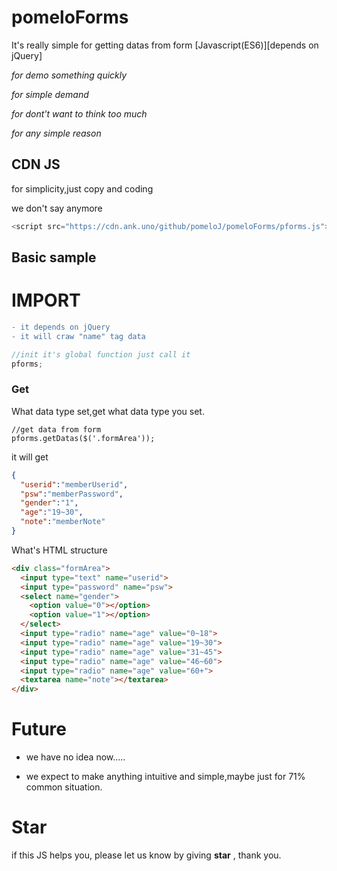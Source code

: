 # pomeloForms
 It's really simple for getting datas from form [Javascript(ES6)][depends on jQuery]

*for demo something quickly*

*for simple demand*

*for dont't want to think too much*

*for any simple reason*

## CDN JS
for simplicity,just copy and coding

we don't say anymore
```javascript
<script src="https://cdn.ank.uno/github/pomeloJ/pomeloForms/pforms.js"></script>
```

## Basic sample

# IMPORT
```diff
- it depends on jQuery
- it will craw "name" tag data
```

```javascript
//init it's global function just call it
pforms;
```
### Get
What data type set,get what data type you set.  
```javascirpt
//get data from form
pforms.getDatas($('.formArea'));
```
it will get
```JSON
{
  "userid":"memberUserid",
  "psw":"memberPassword",
  "gender":"1",
  "age":"19~30",
  "note":"memberNote"
}
```
What's HTML structure
```HTML
<div class="formArea">
  <input type="text" name="userid">
  <input type="password" name="psw">
  <select name="gender">
    <option value="0"></option>
    <option value="1"></option>
  </select>
  <input type="radio" name="age" value="0~18">
  <input type="radio" name="age" value="19~30">
  <input type="radio" name="age" value="31~45">
  <input type="radio" name="age" value="46~60">
  <input type="radio" name="age" value="60+">
  <textarea name="note"></textarea>
</div>
```

# Future
* we have no idea now.....

* we expect to make anything intuitive and simple,maybe just for 71% common situation.

# Star
if this JS helps you, please let us know by giving **star** , thank you.
